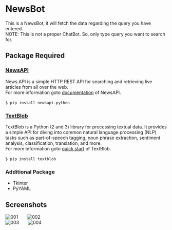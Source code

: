 # NewsBot
This is a NewsBot, it will fetch the data regarding the query you have entered.<br>
NOTE: This is not a proper ChatBot. So, only type query you want to search for.<br>

## Package Required

### [NewsAPI](https://newsapi.org/)
News API is a simple HTTP REST API for searching and retrieving live articles from all over the web.<br>
For more information goto [documentation](https://newsapi.org/docs) of NewsAPI.<br><br>
`$ pip install newsapi-python`<br>

### [TextBlob](https://textblob.readthedocs.io/en/dev/)
TextBlob is a Python (2 and 3) library for processing textual data. It provides a simple API for diving into common natural language processing (NLP) tasks such as part-of-speech tagging, noun phrase extraction, sentiment analysis, classification, translation, and more.<br>
For more information goto [quick start](https://textblob.readthedocs.io/en/dev/quickstart.html#quickstart) of TextBlob.<br><br>
`$ pip install textblob`<br>

### Additional Package
* Tkinter
* PyYAML

## Screenshots
![001](https://github.com/arabind-meher/NewsBot/blob/master/images/001.png) &nbsp;&nbsp;&nbsp;&nbsp;&nbsp;
![002](https://github.com/arabind-meher/NewsBot/blob/master/images/002.png) <br>
![003](https://github.com/arabind-meher/NewsBot/blob/master/images/003.png) &nbsp;&nbsp;&nbsp;&nbsp;&nbsp;
![004](https://github.com/arabind-meher/NewsBot/blob/master/images/004.png) <br>
